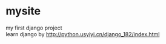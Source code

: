 # mysite
my first django project
<br>
learn django by http://python.usyiyi.cn/django_182/index.html
